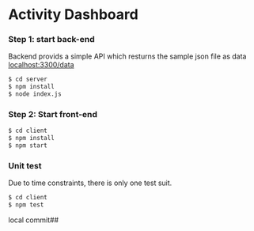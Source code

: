 # Activity Dashboard

### Step 1: start back-end

Backend provids a simple API which resturns the sample json file as data [localhost:3300/data](localhost:3300/data)

```sh
$ cd server
$ npm install
$ node index.js
```

### Step 2: Start front-end

```sh
$ cd client
$ npm install
$ npm start
```

### Unit test

Due to time constraints, there is only one test suit.

```sh
$ cd client
$ npm test
```

local commit##
